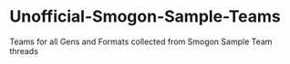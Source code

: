 # Unofficial-Smogon-Sample-Teams
Teams for all Gens and Formats collected from Smogon Sample Team threads
